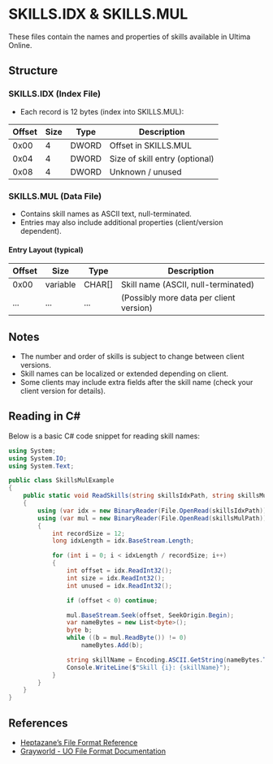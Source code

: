 # SKILLS.IDX & SKILLS.MUL

These files contain the names and properties of skills available in Ultima Online.

## Structure

### SKILLS.IDX (Index File)

- Each record is 12 bytes (index into SKILLS.MUL):

| Offset | Size | Type   | Description                     |
|--------|------|--------|---------------------------------|
| 0x00   | 4    | DWORD  | Offset in SKILLS.MUL            |
| 0x04   | 4    | DWORD  | Size of skill entry (optional)  |
| 0x08   | 4    | DWORD  | Unknown / unused                |

### SKILLS.MUL (Data File)

- Contains skill names as ASCII text, null-terminated.
- Entries may also include additional properties (client/version dependent).

#### Entry Layout (typical)

| Offset | Size        | Type   | Description            |
|--------|-------------|--------|------------------------|
| 0x00   | variable    | CHAR[] | Skill name (ASCII, null-terminated) |
| ...    | ...         | ...    | (Possibly more data per client version) |

## Notes

- The number and order of skills is subject to change between client versions.
- Skill names can be localized or extended depending on client.
- Some clients may include extra fields after the skill name (check your client version for details).

## Reading in C#

Below is a basic C# code snippet for reading skill names:

```csharp
using System;
using System.IO;
using System.Text;

public class SkillsMulExample
{
    public static void ReadSkills(string skillsIdxPath, string skillsMulPath)
    {
        using (var idx = new BinaryReader(File.OpenRead(skillsIdxPath)))
        using (var mul = new BinaryReader(File.OpenRead(skillsMulPath)))
        {
            int recordSize = 12;
            long idxLength = idx.BaseStream.Length;

            for (int i = 0; i < idxLength / recordSize; i++)
            {
                int offset = idx.ReadInt32();
                int size = idx.ReadInt32();
                int unused = idx.ReadInt32();

                if (offset < 0) continue;

                mul.BaseStream.Seek(offset, SeekOrigin.Begin);
                var nameBytes = new List<byte>();
                byte b;
                while ((b = mul.ReadByte()) != 0)
                    nameBytes.Add(b);

                string skillName = Encoding.ASCII.GetString(nameBytes.ToArray());
                Console.WriteLine($"Skill {i}: {skillName}");
            }
        }
    }
}
```

## References

- [Heptazane’s File Format Reference](https://uo.stratics.com/heptazane/fileformats.shtml)
- [Grayworld - UO File Format Documentation](http://www.grayworld.ru/uo/index_eng.html)
